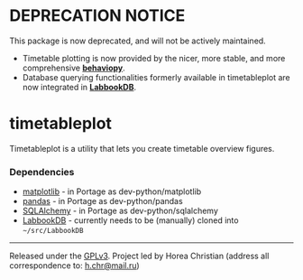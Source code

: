 # DEPRECATION NOTICE

This package is now deprecated, and will not be actively maintained.

* Timetable plotting is now provided by the nicer, more stable, and more comprehensive [**behaviopy**](https://github.com/TheChymera/behaviopy).
* Database querying functionalities formerly available in timetableplot are now integrated in [**LabbookDB**](https://github.com/TheChymera/LabbookDB).

# timetableplot

Timetableplot is a utility that lets you create timetable overview figures.

### Dependencies
* [matplotlib](http://matplotlib.org/) - in Portage as dev-python/matplotlib
* [pandas](http://pandas.pydata.org/) - in Portage as dev-python/pandas
* [SQLAlchemy](http://www.sqlalchemy.org/) - in Portage as dev-python/sqlalchemy
* [LabbookDB](https://github.com/TheChymera/LabbookDB) - currently needs to be (manually) cloned into `~/src/LabbookDB`

---
Released under the [GPLv3](http://www.gnu.org/licenses/gpl-3.0.html).
Project led by Horea Christian (address all correspondence to: h.chr@mail.ru)
